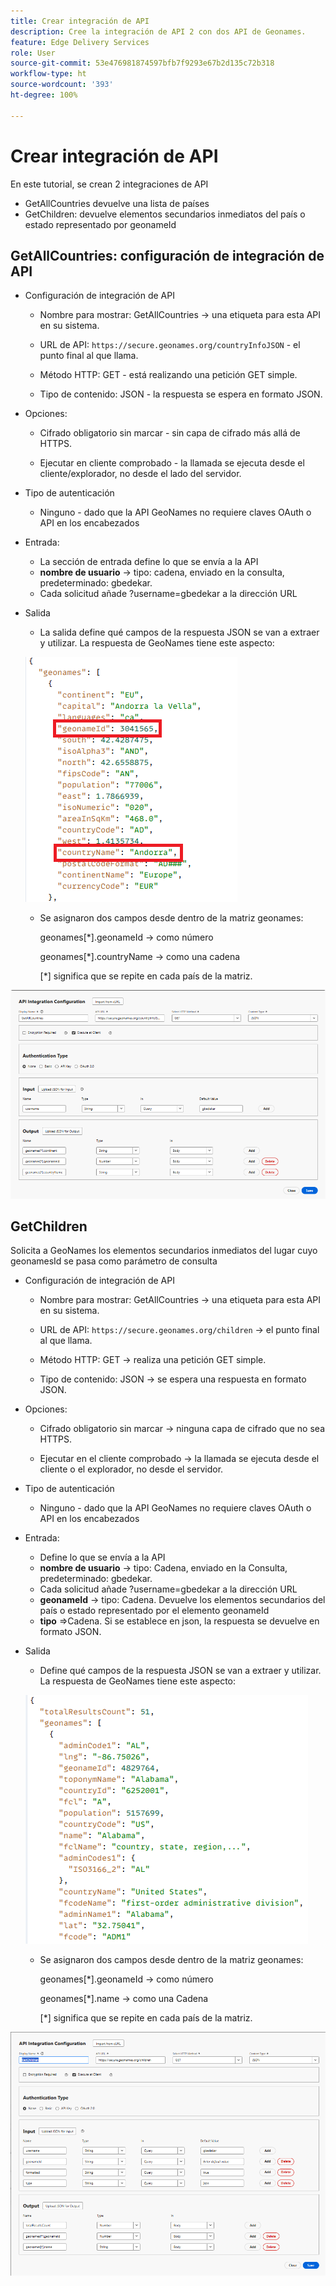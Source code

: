 ```yaml
---
title: Crear integración de API
description: Cree la integración de API 2 con dos API de Geonames.
feature: Edge Delivery Services
role: User
source-git-commit: 53e476981874597bfb7f9293e67b2d135c72b318
workflow-type: ht
source-wordcount: '393'
ht-degree: 100%

---
```



# Crear integración de API

En este tutorial, se crean 2 integraciones de API

- GetAllCountries devuelve una lista de países
- GetChildren: devuelve elementos secundarios inmediatos del país o estado representado por geonameId

## GetAllCountries: configuración de integración de API

- Configuración de integración de API

   - Nombre para mostrar: GetAllCountries → una etiqueta para esta API en su sistema.

   - URL de API: `https://secure.geonames.org/countryInfoJSON` - el punto final al que llama.

   - Método HTTP: GET - está realizando una petición GET simple.

   - Tipo de contenido: JSON - la respuesta se espera en formato JSON.

- Opciones:

   - Cifrado obligatorio sin marcar - sin capa de cifrado más allá de HTTPS.

   - Ejecutar en cliente comprobado - la llamada se ejecuta desde el cliente/explorador, no desde el lado del servidor.
- Tipo de autenticación
   - Ninguno - dado que la API GeoNames no requiere claves OAuth o API en los encabezados
- Entrada:
   - La sección de entrada define lo que se envía a la API
   - **nombre de usuario** → tipo: cadena, enviado en la consulta, predeterminado: gbedekar.
   - Cada solicitud añade ?username=gbedekar a la dirección URL
- Salida
   - La salida define qué campos de la respuesta JSON se van a extraer y utilizar.
La respuesta de GeoNames tiene este aspecto:

  ![json-response](assets/geonames-data.png)
   - Se asignaron dos campos desde dentro de la matriz geonames:

     geonames[*].geonameId → como número

     geonames[*].countryName → como una cadena

     [*] significa que se repite en cada país de la matriz.



![get-all-countries](assets/api-integration.png)


## GetChildren

Solicita a GeoNames los elementos secundarios inmediatos del lugar cuyo geonamesId se pasa como parámetro de consulta

- Configuración de integración de API

   - Nombre para mostrar: GetAllCountries → una etiqueta para esta API en su sistema.

   - URL de API: `https://secure.geonames.org/children` → el punto final al que llama.

   - Método HTTP: GET → realiza una petición GET simple.

   - Tipo de contenido: JSON → se espera una respuesta en formato JSON.

- Opciones:

   - Cifrado obligatorio sin marcar → ninguna capa de cifrado que no sea HTTPS.

   - Ejecutar en el cliente comprobado → la llamada se ejecuta desde el cliente o el explorador, no desde el servidor.
- Tipo de autenticación
   - Ninguno - dado que la API GeoNames no requiere claves OAuth o API en los encabezados
- Entrada:
   - Define lo que se envía a la API
   - **nombre de usuario** → tipo: Cadena, enviado en la Consulta, predeterminado: gbedekar.
   - Cada solicitud añade ?username=gbedekar a la dirección URL
   - **geonameId** -> tipo: Cadena. Devuelve los elementos secundarios del país o estado representado por el elemento geonameId
   - **tipo** =>Cadena. Si se establece en json, la respuesta se devuelve en formato JSON.
- Salida
   - Define qué campos de la respuesta JSON se van a extraer y utilizar.
La respuesta de GeoNames tiene este aspecto:

  ![json-response](assets/child-elements-data.png)
   - Se asignaron dos campos desde dentro de la matriz geonames:

     geonames[*].geonameId → como número

     geonames[*].name → como una Cadena

     [*] significa que se repite en cada país de la matriz.


![get-children](assets/get-children-api-integration.png)

